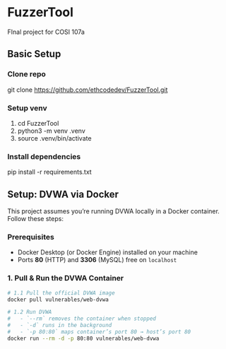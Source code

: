 # FuzzerTool
FInal project for COSI 107a

## Basic Setup

### Clone repo

git clone https://github.com/ethcodedev/FuzzerTool.git 

### Setup venv
1. cd FuzzerTool
2. python3 -m venv .venv
3. source .venv/bin/activate 

### Install dependencies
pip install -r requirements.txt

## Setup: DVWA via Docker

This project assumes you’re running DVWA locally in a Docker container. Follow these steps:

### Prerequisites

- Docker Desktop (or Docker Engine) installed on your machine  
- Ports **80** (HTTP) and **3306** (MySQL) free on `localhost`  

### 1. Pull & Run the DVWA Container

```bash
# 1.1 Pull the official DVWA image
docker pull vulnerables/web-dvwa

# 1.2 Run DVWA
#   - `--rm` removes the container when stopped
#   - `-d` runs in the background
#   - `-p 80:80` maps container’s port 80 → host’s port 80
docker run --rm -d -p 80:80 vulnerables/web-dvwa
